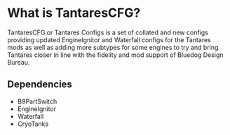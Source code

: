 # What is TantaresCFG?
TantaresCFG or Tantares Configs is a set of collated and new configs providing updated EngineIgnitor and Waterfall configs for the Tantares mods as well as adding more subtypes for some engines to try and bring Tantares closer in line with the fidelity and mod support of Bluedog Design Bureau.

## Dependencies
 - B9PartSwitch
 - EngineIgnitor
 - Waterfall
 - CryoTanks
